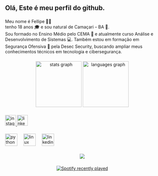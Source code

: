 <h2 align="left">Olá, Este é meu perfil do github.</h2>

###

<p align="left">Meu nome é Fellipe 👨‍💻<br>tenho 18 anos 🎓 e sou natural de Camaçari – BA 📍.<br>Sou formado no Ensino Médio pelo CEMA 🏫 e atualmente curso Análise e Desenvolvimento de Sistemas 💻. Também estou em formação em Segurança Ofensiva 🔐 pela Desec Security, buscando ampliar meus conhecimentos técnicos em tecnologia e cibersegurança.</p>

###

<div align="center">
  <img src="https://github-readme-stats.vercel.app/api?username=fellipefelix06&hide_title=false&hide_rank=false&show_icons=true&include_all_commits=true&count_private=true&disable_animations=false&theme=radical&locale=en&hide_border=false" height="150" alt="stats graph"  />
  <img src="https://github-readme-stats.vercel.app/api/top-langs?username=fellipefelix06&locale=pt-br&hide_title=false&layout=compact&card_width=320&langs_count=8&theme=radical&hide_border=false" height="150" alt="languages graph"  />
</div>

###

<div align="left">
  <a href="https://www.instagram.com/fellipe.s06/" target="_blank">
    <img src="https://img.shields.io/static/v1?message=Instagram&logo=instagram&label=&color=E4405F&logoColor=white&labelColor=&style=for-the-badge" height="35" alt="instagram logo"  />
  </a>
  <a href="https://www.linkedin.com/in/fellipe-felix-b10517365/" target="_blank">
    <img src="https://img.shields.io/static/v1?message=LinkedIn&logo=linkedin&label=&color=0077B5&logoColor=white&labelColor=&style=for-the-badge" height="35" alt="linkedin logo"  />
  </a>
</div>

###

<div align="left">
  <img src="https://cdn.jsdelivr.net/gh/devicons/devicon/icons/python/python-original.svg" height="40" alt="python logo"  />
  <img width="12" />
  <img src="https://cdn.jsdelivr.net/gh/devicons/devicon/icons/linux/linux-original.svg" height="40" alt="linux logo"  />
  <img width="12" />
  <img src="https://cdn.jsdelivr.net/gh/devicons/devicon/icons/linkedin/linkedin-original.svg" height="40" alt="linkedin logo"  />
</div>

###

<div align="center">
  <img src="https://visitor-badge.laobi.icu/badge?page_id=fellipefelix06.fellipefelix06&"  />
</div>

###

<div align="center">
  <a href="https://open.spotify.com/user/31t7rvyzv2tncezajmnln7cvq5d4">
    <img src="https://spotify-recently-played-readme.vercel.app/api?user=31t7rvyzv2tncezajmnln7cvq5d4&count=5" alt="Spotify recently played"  />
  </a>
</div>

###
